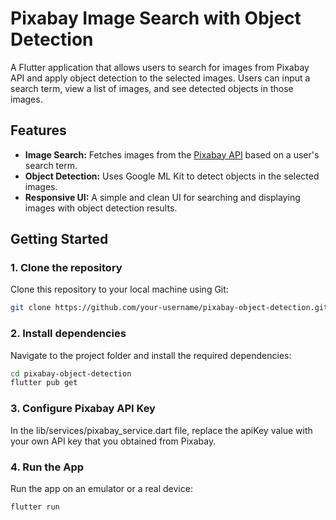 # Pixabay Image Search with Object Detection

A Flutter application that allows users to search for images from Pixabay API and apply object detection to the selected images. Users can input a search term, view a list of images, and see detected objects in those images.

## Features

- **Image Search:** Fetches images from the [Pixabay API](https://pixabay.com/api/docs/) based on a user's search term.
- **Object Detection:** Uses Google ML Kit to detect objects in the selected images.
- **Responsive UI:** A simple and clean UI for searching and displaying images with object detection results.

## Getting Started

### 1. Clone the repository

Clone this repository to your local machine using Git:

```bash
git clone https://github.com/your-username/pixabay-object-detection.git
```

### 2. Install dependencies

Navigate to the project folder and install the required dependencies:
```bash
cd pixabay-object-detection
flutter pub get
```

### 3. Configure Pixabay API Key

In the lib/services/pixabay_service.dart file, replace the apiKey value with your own API key that you obtained from Pixabay.

### 4. Run the App

Run the app on an emulator or a real device:
```bash
flutter run
```

